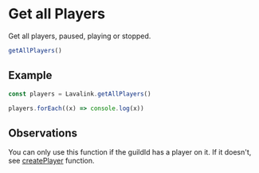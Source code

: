 # Get all Players

  Get all players, paused, playing or stopped.

  ```js
  getAllPlayers()
  ```

## Example

  ```js
  const players = Lavalink.getAllPlayers()

  players.forEach((x) => console.log(x))
  ```
  
## Observations

  You can only use this function if the guildId has a player on it. If it doesn't, see [createPlayer](createPlayer.md) function.
